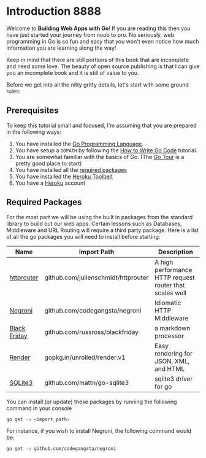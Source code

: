 # Introduction 8888

Welcome to **Building Web Apps with Go**! If you are reading this then you have just started your journey from noob to pro. No seriously, web programming in Go is so fun and easy that you won't even notice how much information you are learning along the way!

Keep in mind that there are still portions of this book that are incomplete and need some love. The beauty of open source publishing is that I can give you an incomplete book and it is still of value to you.

Before we get into all the nitty gritty details, let's start with some ground rules:

## Prerequisites
To keep this tutorial small and focused, I'm assuming that you are prepared in the following ways:

1. You have installed the [Go Programming Language](https://golang.org).
2. You have setup a `GOPATH` by following the [How to Write Go Code](https://golang.org/doc/code.html#Organization) tutorial.
3. You are somewhat familiar with the basics of Go. (The [Go Tour](http://tour.golang.org) is a pretty good place to start)
4. You have installed all the [required packages](#required-packages)
5. You have installed the [Heroku Toolbelt](https://toolbelt.heroku.com/)
6. You have a [Heroku](https://id.heroku.com/signup) account

## Required Packages
For the most part we will be using the built in packages from the standard library to build out our web apps. Certain lessons such as Databases, Middleware and URL Routing will require a third party package. Here is a list of all the go packages you will need to install before starting:

Name | Import Path | Description
---- | ----------- | ----------- 
[httprouter](https://github.com/julienschmidt/httprouter) | github.com/julienschmidt/httprouter | A high performance HTTP request router that scales well
[Negroni](https://github.com/codegangsta/negroni) | github.com/codegangsta/negroni | Idiomatic HTTP Middleware
[Black Friday](https://github.com/russross/blackfriday) | github.com/russross/blackfriday | a markdown processor
[Render](https://github.com/unrolled/render/tree/v1) | gopkg.in/unrolled/render.v1 | Easy rendering for JSON, XML, and HTML
[SQLite3](https://github.com/mattn/go-sqlite3) | github.com/mattn/go-sqlite3 | sqlite3 driver for go

You can install (or update) these packages by running the following command in your console

``` bash
go get -u <import_path>
```

For instance, if you wish to install Negroni, the following command would be:

``` bash
go get -u github.com/codegangsta/negroni
```
